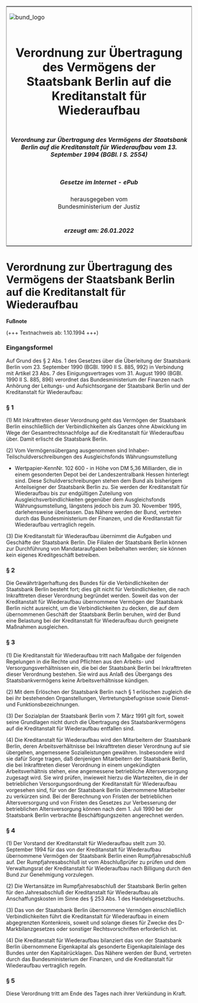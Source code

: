 <span id="DECKBLATT.html"></span>

<table border="0" frame="border" width="100%">

<tr valign="top">

<td align="left">

![bund\_logo](BfJ_2021_Web_de_de.gif)

</td>

<td align="right">

 

</td>

</tr>

<tr align="center" valign="middle">

<td colspan="2">

# Verordnung zur Übertragung des Vermögens der Staatsbank Berlin auf die Kreditanstalt für Wiederaufbau

</td>

</tr>

<tr align="center" valign="middle">

<td colspan="2">

##### Verordnung zur Übertragung des Vermögens der Staatsbank Berlin auf die Kreditanstalt für Wiederaufbau vom 13. September 1994 (BGBl. I S. 2554)

</td>

</tr>

<tr align="center" valign="middle">

<td colspan="2">

  
  

##### Gesetze im Internet - ePub  
  
herausgegeben vom  
Bundesministerium der Justiz

</td>

</tr>

<tr align="center" valign="bottom">

<td colspan="2">

  
  

##### erzeugt am: 26.01.2022

</td>

</tr>

</table>

<span id="BJNR255400994.html"></span>

# Verordnung zur Übertragung des Vermögens der Staatsbank Berlin auf die Kreditanstalt für Wiederaufbau

<div>

  
**Fußnote**

<div class="jnhtml">

<div>

<div class="jurAbsatz">

(+++ Textnachweis ab: 1.10.1994 +++)

</div>

</div>

</div>

</div>

<span id="BJNR255400994BJNE000100000.html"></span>

### Eingangsformel  

<div>

<div class="jnhtml">

<div>

<div class="jurAbsatz">

Auf Grund des § 2 Abs. 1 des Gesetzes über die Überleitung der
Staatsbank Berlin vom 23. September 1990 (BGBl. 1990 II S. 885, 992) in
Verbindung mit Artikel 23 Abs. 7 des Einigungsvertrages vom 31. August
1990 (BGBl. 1990 II S. 885, 896) verordnet das Bundesministerium der
Finanzen nach Anhörung der Leitungs- und Aufsichtsorgane der Staatsbank
Berlin und der Kreditanstalt für Wiederaufbau:

</div>

</div>

</div>

</div>

<span id="BJNR255400994BJNE000200000.html"></span>

### § 1  

<div>

<div class="jnhtml">

<div>

<div class="jurAbsatz">

(1) Mit Inkrafttreten dieser Verordnung geht das Vermögen der Staatsbank
Berlin einschließlich der Verbindlichkeiten als Ganzes ohne Abwicklung
im Wege der Gesamtrechtsnachfolge auf die Kreditanstalt für Wiederaufbau
über. Damit erlischt die Staatsbank Berlin.

</div>

<div class="jurAbsatz">

(2) Vom Vermögensübergang ausgenommen sind
Inhaber-Teilschuldverschreibungen des Ausgleichsfonds Währungsumstellung
- Wertpapier-KennNr. 102 600 - in Höhe von DM 5,36 Milliarden, die in
einem gesonderten Depot bei der Landeszentralbank Hessen hinterlegt
sind. Diese Schuldverschreibungen stehen dem Bund als bisherigem
Anteilseigner der Staatsbank Berlin zu. Sie werden der Kreditanstalt für
Wiederaufbau bis zur endgültigen Zuteilung von
Ausgleichsverbindlichkeiten gegenüber dem Ausgleichsfonds
Währungsumstellung, längstens jedoch bis zum 30. November 1995,
darlehensweise überlassen. Das Nähere werden der Bund, vertreten durch
das Bundesministerium der Finanzen, und die Kreditanstalt für
Wiederaufbau vertraglich regeln.

</div>

<div class="jurAbsatz">

(3) Die Kreditanstalt für Wiederaufbau übernimmt die Aufgaben und
Geschäfte der Staatsbank Berlin. Die Filialen der Staatsbank Berlin
können zur Durchführung von Mandataraufgaben beibehalten werden; sie
können kein eigenes Kreditgeschäft betreiben.

</div>

</div>

</div>

</div>

<span id="BJNR255400994BJNE000300000.html"></span>

### § 2  

<div>

<div class="jnhtml">

<div>

<div class="jurAbsatz">

Die Gewährträgerhaftung des Bundes für die Verbindlichkeiten der
Staatsbank Berlin besteht fort; dies gilt nicht für Verbindlichkeiten,
die nach Inkrafttreten dieser Verordnung begründet werden. Soweit das
von der Kreditanstalt für Wiederaufbau übernommene Vermögen der
Staatsbank Berlin nicht ausreicht, um die Verbindlichkeiten zu decken,
die auf dem übernommenen Geschäft der Staatsbank Berlin beruhen, wird
der Bund eine Belastung bei der Kreditanstalt für Wiederaufbau durch
geeignete Maßnahmen ausgleichen.

</div>

</div>

</div>

</div>

<span id="BJNR255400994BJNE000400000.html"></span>

### § 3  

<div>

<div class="jnhtml">

<div>

<div class="jurAbsatz">

(1) Die Kreditanstalt für Wiederaufbau tritt nach Maßgabe der folgenden
Regelungen in die Rechte und Pflichten aus den Arbeits- und
Versorgungsverhältnissen ein, die bei der Staatsbank Berlin bei
Inkrafttreten dieser Verordnung bestehen. Sie wird aus Anlaß des
Übergangs des Staatsbankvermögens keine Arbeitsverhältnisse kündigen.

</div>

<div class="jurAbsatz">

(2) Mit dem Erlöschen der Staatsbank Berlin nach § 1 erlöschen zugleich
die bei ihr bestehenden Organstellungen, Vertretungsbefugnisse sowie
Dienst- und Funktionsbezeichnungen.

</div>

<div class="jurAbsatz">

(3) Der Sozialplan der Staatsbank Berlin vom 7. März 1991 gilt fort,
soweit seine Grundlagen nicht durch die Übertragung des
Staatsbankvermögens auf die Kreditanstalt für Wiederaufbau entfallen
sind.

</div>

<div class="jurAbsatz">

(4) Die Kreditanstalt für Wiederaufbau wird den Mitarbeitern der
Staatsbank Berlin, deren Arbeitsverhältnisse bei Inkrafttreten dieser
Verordnung auf sie übergehen, angemessene Sozialleistungen gewähren.
Insbesondere wird sie dafür Sorge tragen, daß denjenigen Mitarbeitern
der Staatsbank Berlin, die bei Inkrafttreten dieser Verordnung in einem
ungekündigten Arbeitsverhältnis stehen, eine angemessene betriebliche
Altersversorgung zugesagt wird. Sie wird prüfen, inwieweit hierzu die
Wartezeiten, die in der betrieblichen Versorgungsordnung der
Kreditanstalt für Wiederaufbau vorgesehen sind, für von der Staatsbank
Berlin übernommene Mitarbeiter zu verkürzen sind. Bei der Berechnung von
Fristen der betrieblichen Altersversorgung und von Fristen des Gesetzes
zur Verbesserung der betrieblichen Altersversorgung können nach dem 1.
Juli 1990 bei der Staatsbank Berlin verbrachte Beschäftigungszeiten
angerechnet werden.

</div>

</div>

</div>

</div>

<span id="BJNR255400994BJNE000500000.html"></span>

### § 4  

<div>

<div class="jnhtml">

<div>

<div class="jurAbsatz">

(1) Der Vorstand der Kreditanstalt für Wiederaufbau stellt zum 30.
September 1994 für das von der Kreditanstalt für Wiederaufbau
übernommene Vermögen der Staatsbank Berlin einen Rumpfjahresabschluß
auf. Der Rumpfjahresabschluß ist vom Abschlußprüfer zu prüfen und dem
Verwaltungsrat der Kreditanstalt für Wiederaufbau nach Billigung durch
den Bund zur Genehmigung vorzulegen.

</div>

<div class="jurAbsatz">

(2) Die Wertansätze im Rumpfjahresabschluß der Staatsbank Berlin gelten
für den Jahresabschluß der Kreditanstalt für Wiederaufbau als
Anschaffungskosten im Sinne des § 253 Abs. 1 des Handelsgesetzbuchs.

</div>

<div class="jurAbsatz">

(3) Das von der Staatsbank Berlin übernommene Vermögen einschließlich
Verbindlichkeiten führt die Kreditanstalt für Wiederaufbau in einem
abgegrenzten Kontenkreis, soweit und solange dieses für Zwecke des
D-Markbilanzgesetzes oder sonstiger Rechtsvorschriften erforderlich ist.

</div>

<div class="jurAbsatz">

(4) Die Kreditanstalt für Wiederaufbau bilanziert das von der Staatsbank
Berlin übernommene Eigenkapital als gesonderte Eigenkapitaleinlage des
Bundes unter den Kapitalrücklagen. Das Nähere werden der Bund, vertreten
durch das Bundesministerium der Finanzen, und die Kreditanstalt für
Wiederaufbau vertraglich regeln.

</div>

</div>

</div>

</div>

<span id="BJNR255400994BJNE000600000.html"></span>

### § 5  

<div>

<div class="jnhtml">

<div>

<div class="jurAbsatz">

Diese Verordnung tritt am Ende des Tages nach ihrer Verkündung in Kraft.

</div>

</div>

</div>

</div>
